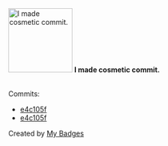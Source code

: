 <img src="https://my-badges.github.io/my-badges/cosmetic-commit.png" alt="I made cosmetic commit." title="I made cosmetic commit." width="128">
<strong>I made cosmetic commit.</strong>
<br><br>

Commits:

- <a href="https://github.com/alexture/devhub-hyle/commit/e4c105fd07e5c7b0e3480311163176342fef785f">e4c105f</a>
- <a href="https://github.com/Hyle-org/devhub-hyle/commit/e4c105fd07e5c7b0e3480311163176342fef785f">e4c105f</a>


Created by <a href="https://github.com/my-badges/my-badges">My Badges</a>